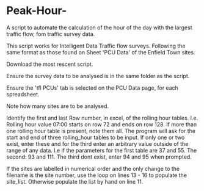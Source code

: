 # Peak-Hour-
A script to automate the calculation of the hour of the day with the largest traffic flow, fom traffic survey data.

This script works for Intelligent Data Traffic flow surveys. Following the same format as those found on Sheet 'PCU Data' of the Enfield Town sites.

Download the most rescent script.

Ensure the survey data to be analysed is in the same folder as the script.

Ensure the 'tfl PCUs' tab is selected on the PCU Data page, for each spreadsheet.

Note how many sites are to be analysed.

Identify the first and last Row number, in excel, of the rolling hour tables. I.e. Rolling hour value 07:00 starts on row 72 and ends on row 128.
If more than one rolling hour table is present, note them all. 
The program will ask for the start and end of three rolling_hour tables to be input. If only one or two exist, enter these and for the third enter an arbitrary value outside of the range of any data.
I.e if the parameters for the first table are 37 and 55. The second: 93 and 111. The third dont exist, enter 94 and 95 when prompted.

If the sites are labelled in numerical order and the only change to the filename is the site number, use the loop on lines 13 - 16 to populate the site_list.
Otherwise populate the list by hand on line 11.
